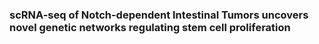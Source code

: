 ### scRNA-seq of Notch-dependent Intestinal Tumors uncovers novel genetic networks regulating stem cell proliferation 
